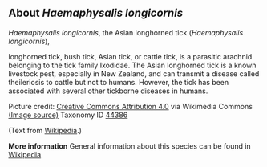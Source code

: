 **About *Haemaphysalis longicornis***
-------------------------
*Haemaphysalis longicornis*, the Asian longhorned tick (*Haemaphysalis 
longicornis*),

longhorned tick, bush tick, Asian tick, or cattle tick, is a parasitic 
arachnid belonging to the tick family Ixodidae. The Asian longhorned 
tick is a known livestock pest, especially in New Zealand, and can 
transmit a disease called theileriosis to cattle but not to humans. 
However, the tick has been associated with several other tickborne 
diseases in humans.


Picture credit: [Creative Commons Attribution 4.0](https://creativecommons.org/licenses/by/4.0) via Wikimedia Commons [(Image source)](https://en.wikipedia.org/wiki/File:ACAR_Ixodidae_Haemaphysalis_longicornis.png)
Taxonomy ID [44386](https://www.uniprot.org/taxonomy/44386)

(Text from [Wikipedia](https://en.wikipedia.org/).)

**More information**
General information about this species can be found in [Wikipedia](https://en.wikipedia.org/wiki/Haemaphysalis_longicornis)

